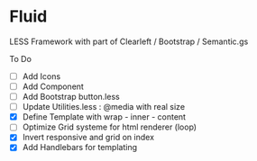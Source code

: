 Fluid
=====

LESS Framework with part of Clearleft / Bootstrap / Semantic.gs

To Do

- [ ] Add Icons
- [ ] Add Component
- [ ] Add Bootstrap button.less
- [ ] Update Utilities.less : @media with real size
- [x] Define Template with wrap - inner - content
- [ ] Optimize Grid systeme for html renderer (loop)
- [x] Invert responsive and grid on index
- [x] Add Handlebars for templating